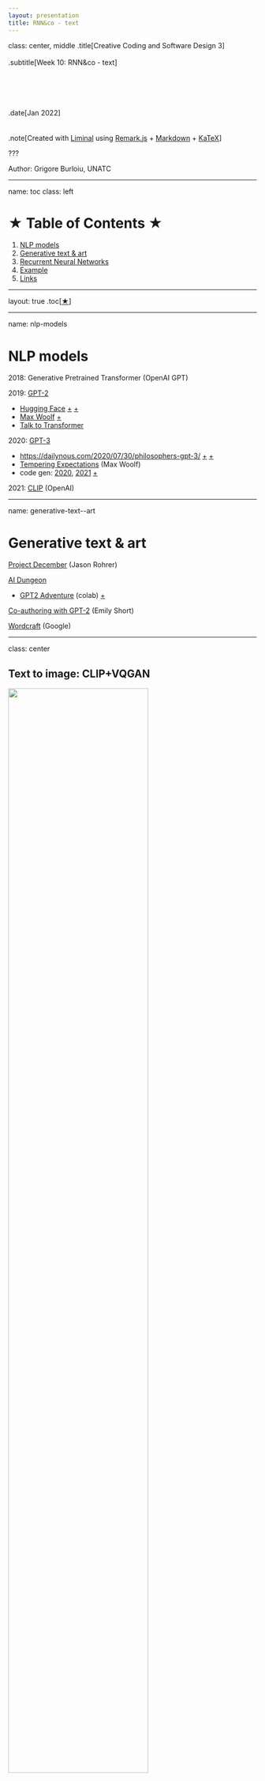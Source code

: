 ```yaml
---
layout: presentation
title: RNN&co - text
---
```


class: center, middle
.title[Creative Coding and Software Design 3]
<br/><br/>
.subtitle[Week 10: RNN&co - text]
<br/><br/><br/><br/><br/><br/>
.date[Jan 2022] 
<br/><br/><br/>
.note[Created with [Liminal](https://github.com/jonathanlilly/liminal) using [Remark.js](http://remarkjs.com/) + [Markdown](https://github.com/adam-p/markdown-here/wiki/Markdown-Cheatsheet) +  [KaTeX](https://katex.org)]

???

Author: Grigore Burloiu, UNATC
    
---
name: toc
class: left
# ★ Table of Contents ★      <!-- omit in toc -->
      
1. [NLP models](#nlp-models)
2. [Generative text & art](#generative-text--art)
3. [Recurrent Neural Networks](#recurrent-neural-networks)
4. [Example](#example)
5. [Links](#links)

        
<!-- Comment out the next slide if you don't want the Table of Contents link -->         
---
layout: true  .toc[[★](#toc)]

---
name: nlp-models
# NLP models

2018: Generative Pretrained Transformer (OpenAI GPT)

2019: [GPT-2](https://www.openai.com/blog/gpt-2-1-5b-release/)

- [Hugging Face](https://huggingface.co/gpt2/) [+](https://huggingface.co/distilgpt2) [+](https://colab.research.google.com/github/jalammar/jalammar.github.io/blob/master/notebooks/Simple_Transformer_Language_Model.ipynb)
- [Max Woolf](https://github.com/minimaxir/aitextgen) [+](https://minimaxir.com/2019/09/howto-gpt2/)
- [Talk to Transformer](https://talktotransformer.com)

2020: [GPT-3](https://openai.com/api/)

- https://dailynous.com/2020/07/30/philosophers-gpt-3/ [+](http://henryshevlin.com/wp-content/uploads/2020/07/PratchettT.pdf) [+](https://gist.github.com/minimaxir/f4998c20f2520ad5969b03c9590f16ce)
- [Tempering Expectations](https://minimaxir.com/2020/07/gpt3-expectations/) (Max Woolf)
- code gen: [2020](https://twitter.com/sharifshameem/status/1284095222939451393), [2021](https://copilot.github.com/) [+](https://www.openai.com/blog/openai-codex)

2021: [CLIP](https://openai.com/blog/clip/) (OpenAI)

---
name: generative-text--art
# Generative text & art

[Project December](https://projectdecember.net/) (Jason Rohrer)

[AI Dungeon](https://play.aidungeon.io)

- [GPT2 Adventure](https://colab.research.google.com/drive/1khUaPex-gyk1wXXLuqcopiWmHmcKl4UP) (colab) [+](https://quicktotheratcave.tumblr.com/post/187432425523/shall-we-play-a-game)

[Co-authoring with GPT-2](https://emshort.blog/2021/07/18/the-uncanny-deck-co-authoring-with-gpt-2/) (Emily Short)

[Wordcraft](https://www.youtube.com/watch?v=9p4mfA0Fyd8) (Google)

---
class: center
## Text to image: CLIP+VQGAN

<a href="https://ljvmiranda921.github.io/notebook/2021/08/08/clip-vqgan"><img style="width:75%"  src="../attachments/vqgan-clip-explain.png"></a>

---
class: center
## Text to image: CLIP+VQGAN

<a href="https://ml.berkeley.edu/blog/posts/clip-art/"><img style="width:100%"  src="../attachments/../attachments/ml-clip-how.png"></a>

---

## Text to image: CLIP+VQGAN

[How to Generate Customized AI Art Using VQGAN and CLIP](https://minimaxir.com/2021/08/vqgan-clip/) (Max Woolf)

[The art of asking nicely](https://www.aiweirdness.com/the-art-of-asking-nicely/) (Janelle Shane)

[List of VQGAN+CLIP Implementations](https://ljvmiranda921.github.io/notebook/2021/08/11/vqgan-list/) (Lj Miranda)

[<img style="width:40%"  src="../attachments/ml-clip-vqgan-ak.png">](https://twitter.com/ak92501/status/1414797726743769088)<img style="width:40%"  src="../attachments/ml-clip-vqgan-cyberpunk.png">

---
class: center
## Text to image

[<img style="width:100%"  src="../attachments/ml-pixeldraw.png">](https://colab.research.google.com/github/dribnet/clipit/blob/master/demos/PixelDrawer.ipynb)

[PixelDraw](https://twitter.com/dribnet/status/1427613617973653505) (dribnet)

---
class: center
## Text to image

[<img style="width:100%"  src="../attachments/ml-dalle-mini.png">](https://twitter.com/borisdayma/status/1421117516605267968?s=20)

[DALL-E mini](https://huggingface.co/spaces/flax-community/dalle-mini) (Dayma et al)

---
class: center
## Text to image

<div style="padding:56.25% 0 0 0;position:relative;"><iframe src="https://player.vimeo.com/video/573533102?h=a5d2891108&color=ffffff&portrait=0" style="position:absolute;top:0;left:0;width:100%;height:100%;" frameborder="0" allow="autoplay; fullscreen; picture-in-picture" allowfullscreen></iframe></div><script src="https://player.vimeo.com/api/player.js"></script>

[Aphantasia](https://github.com/eps696/aphantasia) (Vadim Epstein)

---
name: recurrent-neural-networks
# Recurrent Neural Networks

.left-column[
RNN =
- (normal feed-forward) NN
- `+` **history**
]

.right-column[
<iframe width="100%" height="110" src="https://www.youtube.com/embed/WjnwWeGjZcM?start=3952" title="YouTube video player" frameborder="0" allow="accelerometer; autoplay; clipboard-write; encrypted-media; gyroscope; picture-in-picture" allowfullscreen></iframe>
]

[<img src="https://colah.github.io/posts/2015-08-Understanding-LSTMs/img/LSTM3-SimpleRNN.png" width="100%">](https://colah.github.io/posts/2015-08-Understanding-LSTMs/)


- [A.I. scream for ice cream](https://www.aiweirdness.com/ai-scream-for-ice-cream-18-05-11/)
- [April Fool’s pranks written by neural network](https://www.aiweirdness.com/april-fools-pranks-written-by-neural-18-03-28/)

---
## LSTM

- RNN
- '+` long-term dependency

[<img src="https://colah.github.io/posts/2015-08-Understanding-LSTMs/img/LSTM3-chain.png" width="100%">](https://colah.github.io/posts/2015-08-Understanding-LSTMs/)

--

preprocessing text: tokenization & embedding
- [character-level RNN tutorial](https://pytorch.org/tutorials/intermediate/char_rnn_classification_tutorial) (PyTorch)
- [fast.ai NLP course](https://github.com/fastai/course-nlp)
- [Hugging Face course](https://huggingface.co/course)

---
## Sequence to sequence

[seq2seq tutorials](https://github.com/bentrevett/pytorch-seq2seq)
- starting from a "basic" multi-layer LSTM encoder+decoder

--

[Attention](https://jalammar.github.io/visualizing-neural-machine-translation-mechanics-of-seq2seq-models-with-attention/) = seq2seq + more context

[Transformer](https://jalammar.github.io/illustrated-transformer/): a specific seq2seq+attention model architecture

<iframe width="100%" height="300" src="https://www.youtube.com/embed/-QH8fRhqFHM" title="YouTube video player" frameborder="0" allow="accelerometer; autoplay; clipboard-write; encrypted-media; gyroscope; picture-in-picture" allowfullscreen></iframe>

- [karpathy/minGPT](https://github.com/karpathy/minGPT) (learn about / train GPT from scratch)

---
name: example
# Example

fiction-based chatbot (w.i.p)

.left-column[
    [github repo](https://github.com/RVirmoors/fiction-chatbot)

[colab notebook](https://colab.research.google.com/drive/1OXl3YFRosEvOd2DfybLOneTkr-OhtFC_?usp=sharing)

]

.right-column[
    <img src="../attachments/chatbot.png" width="120%">
]

---
name: links  
class: left
# Links

dataset ethics: https://twitter.com/Abebab/status/1445723482231173120 arxiv.org/abs/2110.01963 
https://youtu.be/OhCzX0iLnOc

clip-vqgan: https://imgur.com/a/SnSIQRu https://github.com/sadnow/360Diffusion/blob/main/Upscaling_UltraQuick_CLIP_Guided_Diffusion_HQ_256x256_and_512x512.ipynb https://www.lesswrong.com/posts/toYwxxAHEpsf8mkn9/experimentation-with-ai-generated-images-vqgan-clip-or https://twitter.com/98_0634741763/status/1414442147877695488 

text games: https://versificator.itch.io/gruescript

See more [resources](../resources).



